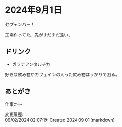 # 2024年9月1日

セプテンバー！

工場作ってた。先がまだまだ遠い。

## ドリンク

- ガラナアンタルチカ

好きな飲み物がカフェインの入った飲み物ばっかりで困る。

## あとがき

仕事か～

変更履歴:  
09/02/2024 02:07:19: Created 2024 09 01 (markdown)  
